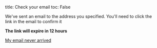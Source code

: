 title: Check your email 
toc: False

We've sent an email to the address you specified.
You'll need to click the link in the email to confirm it

**The link will expire in 12 hours**

<a class="btn btn-secondary" href="/help/faq/#my-verification-email-never-arrived">My email never arrived</a>